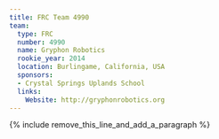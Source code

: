```yaml
---
title: FRC Team 4990
team:
  type: FRC
  number: 4990
  name: Gryphon Robotics
  rookie_year: 2014
  location: Burlingame, California, USA
  sponsors:
  - Crystal Springs Uplands School
  links:
    Website: http://gryphonrobotics.org
---
```


{% include remove_this_line_and_add_a_paragraph %}